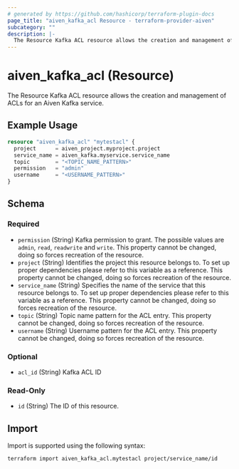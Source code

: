 ```yaml
---
# generated by https://github.com/hashicorp/terraform-plugin-docs
page_title: "aiven_kafka_acl Resource - terraform-provider-aiven"
subcategory: ""
description: |-
  The Resource Kafka ACL resource allows the creation and management of ACLs for an Aiven Kafka service.
---
```


# aiven_kafka_acl (Resource)

The Resource Kafka ACL resource allows the creation and management of ACLs for an Aiven Kafka service.

## Example Usage

```terraform
resource "aiven_kafka_acl" "mytestacl" {
  project      = aiven_project.myproject.project
  service_name = aiven_kafka.myservice.service_name
  topic        = "<TOPIC_NAME_PATTERN>"
  permission   = "admin"
  username     = "<USERNAME_PATTERN>"
}
```

<!-- schema generated by tfplugindocs -->
## Schema

### Required

- `permission` (String) Kafka permission to grant. The possible values are `admin`, `read`, `readwrite` and `write`. This property cannot be changed, doing so forces recreation of the resource.
- `project` (String) Identifies the project this resource belongs to. To set up proper dependencies please refer to this variable as a reference. This property cannot be changed, doing so forces recreation of the resource.
- `service_name` (String) Specifies the name of the service that this resource belongs to. To set up proper dependencies please refer to this variable as a reference. This property cannot be changed, doing so forces recreation of the resource.
- `topic` (String) Topic name pattern for the ACL entry. This property cannot be changed, doing so forces recreation of the resource.
- `username` (String) Username pattern for the ACL entry. This property cannot be changed, doing so forces recreation of the resource.

### Optional

- `acl_id` (String) Kafka ACL ID

### Read-Only

- `id` (String) The ID of this resource.

## Import

Import is supported using the following syntax:

```shell
terraform import aiven_kafka_acl.mytestacl project/service_name/id
```
